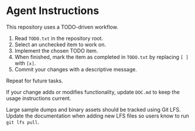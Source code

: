 # Agent Instructions

This repository uses a TODO-driven workflow.

1. Read `TODO.txt` in the repository root.
2. Select an unchecked item to work on.
3. Implement the chosen TODO item.
4. When finished, mark the item as completed in `TODO.txt` by replacing `[ ]` with `[x]`.
5. Commit your changes with a descriptive message.

Repeat for future tasks.

If your change adds or modifies functionality, update `DOC.md` to keep the usage instructions current.

Large sample dumps and binary assets should be tracked using Git LFS. Update the
documentation when adding new LFS files so users know to run `git lfs pull`.
